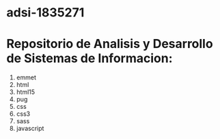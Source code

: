 # adsi-1835271
Repositorio de Analisis y Desarrollo de Sistemas de Informacion:
==================================================================
1. emmet 
2. html
3. html15
4. pug 
5. css
6. css3
7. sass 
8. javascript
